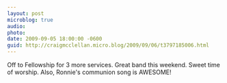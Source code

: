 ```yaml
---
layout: post
microblog: true
audio: 
photo: 
date: 2009-09-05 18:00:00 -0600
guid: http://craigmcclellan.micro.blog/2009/09/06/t3797185006.html
---
```

Off to Fellowship for 3 more services.  Great band this weekend.  Sweet time of worship.  Also, Ronnie's communion song is AWESOME!
